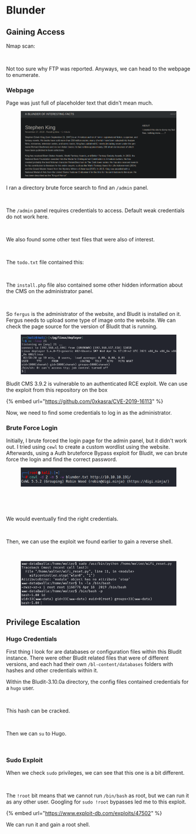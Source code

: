 # Blunder

## Gaining Access

Nmap scan:

<figure><img src="../../../.gitbook/assets/image (6) (2) (3).png" alt=""><figcaption></figcaption></figure>

Not too sure why FTP was reported. Anyways, we can head to the webpage to enumerate.

### Webpage

Page was just full of placeholder text that didn't mean much.

<figure><img src="../../../.gitbook/assets/image (11) (1) (1) (4) (1).png" alt=""><figcaption></figcaption></figure>

I ran a directory brute force search to find an `/admin` panel.

<figure><img src="../../../.gitbook/assets/image (3) (2) (2) (1) (1).png" alt=""><figcaption></figcaption></figure>

The `/admin` panel requires credentials to access. Default weak credentials do not work here.

<figure><img src="../../../.gitbook/assets/image (8) (1) (5).png" alt=""><figcaption></figcaption></figure>

We also found some other text files that were also of interest.

<figure><img src="../../../.gitbook/assets/image (15) (4) (2).png" alt=""><figcaption></figcaption></figure>

The `todo.txt` file contained this:

<figure><img src="../../../.gitbook/assets/image (2) (2) (4).png" alt=""><figcaption></figcaption></figure>

The `install.php` file also contained some other hidden information about the CMS on the administrator panel.

<figure><img src="../../../.gitbook/assets/image (16) (4) (2) (1).png" alt=""><figcaption></figcaption></figure>

So `fergus` is the administrator of the website, and Bludit is installed on it. Fergus needs to upload some type of image onto the website. We can check the page source for the version of Bludit that is running.

<figure><img src="../../../.gitbook/assets/image (22) (3).png" alt=""><figcaption></figcaption></figure>

Bludit CMS 3.9.2 is vulnerable to an authenticated RCE exploit. We can use the exploit from this repository on the box

{% embed url="https://github.com/0xkasra/CVE-2019-16113" %}

Now, we need to find some credentials to log in as the administrator.

### Brute Force Login

Initially, I brute forced the login page for the admin panel, but it didn't work out. I tried using `cewl` to create a custom wordlist using the website. Afterwards, using a Auth bruteforce Bypass exploit for Bludit, we can brute force the login and find the correct password.

<figure><img src="../../../.gitbook/assets/image (1) (1) (1) (1) (2) (1) (1).png" alt=""><figcaption></figcaption></figure>

<figure><img src="../../../.gitbook/assets/image (24) (4).png" alt=""><figcaption><p><br></p></figcaption></figure>

We would eventually find the right credentials.

<figure><img src="../../../.gitbook/assets/image (4) (1) (2) (2).png" alt=""><figcaption></figcaption></figure>

Then, we can use the exploit we found earlier to gain a reverse shell.

<figure><img src="../../../.gitbook/assets/image (12) (2) (2) (2).png" alt=""><figcaption></figcaption></figure>

<figure><img src="../../../.gitbook/assets/image (17) (1) (2).png" alt=""><figcaption></figcaption></figure>

## Privilege Escalation

### Hugo Credentials

First thing I look for are databases or configuration files within this Bludit instance. There were other Bludit related files that were of different versions, and each had their own `/bl-content/databases` folders with hashes and other credentials within it.

Within the Bludit-3.10.0a directory, the config files contained credentials for a `hugo` user.

<figure><img src="../../../.gitbook/assets/image (9) (2) (5) (1).png" alt=""><figcaption></figcaption></figure>

This hash can be cracked.

<figure><img src="../../../.gitbook/assets/image (13) (1) (3).png" alt=""><figcaption></figcaption></figure>

Then we can `su` to Hugo.

<figure><img src="../../../.gitbook/assets/image (27) (1) (3).png" alt=""><figcaption></figcaption></figure>

### Sudo Exploit

When we check `sudo` privileges, we can see that this one is a bit different.

<figure><img src="../../../.gitbook/assets/image (20) (1) (4).png" alt=""><figcaption></figcaption></figure>

The `!root` bit means that we cannot run `/bin/bash` as root, but we can run it as any other user. Googling for `sudo !root` bypasses led me to this exploit.&#x20;

{% embed url="https://www.exploit-db.com/exploits/47502" %}

We can run it and gain a root shell.

<figure><img src="../../../.gitbook/assets/image (26) (3).png" alt=""><figcaption></figcaption></figure>
